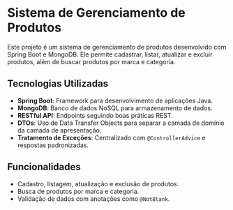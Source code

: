 # Sistema de Gerenciamento de Produtos

Este projeto é um sistema de gerenciamento de produtos desenvolvido com Spring Boot e MongoDB. Ele permite cadastrar, listar, atualizar e excluir produtos, além de buscar produtos por marca e categoria.

## Tecnologias Utilizadas
- **Spring Boot**: Framework para desenvolvimento de aplicações Java.
- **MongoDB**: Banco de dados NoSQL para armazenamento de dados.
- **RESTful API**: Endpoints seguindo boas práticas REST.
- **DTOs**: Uso de Data Transfer Objects para separar a camada de domínio da camada de apresentação.
- **Tratamento de Exceções**: Centralizado com `@ControllerAdvice` e respostas padronizadas.

## Funcionalidades
- Cadastro, listagem, atualização e exclusão de produtos.
- Busca de produtos por marca e categoria.
- Validação de dados com anotações como `@NotBlank`.
